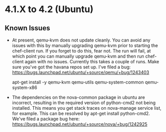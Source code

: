 4.1.X to 4.2 (Ubuntu)
=====================


Known Issues
-------------

* At present, qemu-kvm does not update cleanly.  You can avoid any
  issues with this by manually upgrading qemu-kvm prior to starting
  the chef-client run.  If you forget to do this, fear not.  The run
  will fail, at which point you can manually upgrade qemu-kvm and then
  run chef-client again with no issues.  Currently this takes a couple
  of runs.  Make sure you've got the havana repos set up.  I've filed
  a bug: https://bugs.launchpad.net/ubuntu/+source/qemu/+bug/1243403

  apt-get install -y qemu-kvm qemu-utils qemu-system-common qemu-system-x86


* The dependencies on the nova-common package in ubuntu are incorrect,
  resulting in the required version of python-cmd2 not being
  installed.  This means you get stack traces on nova-manage service
  list, for example.  This can be resolved by apt-get install
  python-cmd2.  We've filed a package bug here:
  https://bugs.launchpad.net/ubuntu/+source/nova/+bug/1242925

